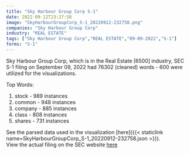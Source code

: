 ```yaml
---
title: "Sky Harbour Group Corp S-1"
date: 2022-09-12T23:27:58
image: "SkyHarbourGroupCorp_S-1_20220912-232758.png"
companies: "Sky Harbour Group Corp"
industry: "REAL ESTATE"
tags: ["Sky Harbour Group Corp","REAL ESTATE","09-09-2022","S-1"]
forms: "S-1"
---
```

Sky Harbour Group Corp, which is in the Real Estate [6500] industry, SEC S-1 filing on September 09, 2022 had 76302 (cleaned) words - 600 were utilized for the visualizations.

Top Words:
1. stock - 989 instances
2. common - 948 instances
3. company - 885 instances
4. class - 808 instances
5. shares - 731 instances


See the parsed data used in the visualization [here]({{< staticlink name=SkyHarbourGroupCorp_S-1_20220912-232758.json >}}).  
View the actual filing on the SEC website [here](https://www.sec.gov/Archives/edgar/data/1823587/0001437749-22-022142.txt)